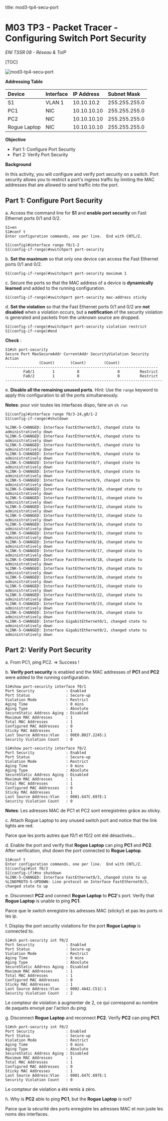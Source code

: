 title: mod3-tp4-secu-port

# M03 TP3 - Packet Tracer - Configuring Switch Port Security
*ENI TSSR 08 - Réseau & ToIP*

[TOC]

![mod3-tp4-secu-port](./mod3-tp4-secu-port.png)

**Addressing Table**

| Device       | Interface | IP Address  | Subnet Mask   | 
|:-------------|:----------|:------------|:--------------|
| S1           | VLAN 1    | 10.10.10.2  | 255.255.255.0 |
| PC1          | NIC       | 10.10.10.10 | 255.255.255.0 | 
| PC2          | NIC       | 10.10.10.10 | 255.255.255.0 | 
| Rogue Laptop | NIC       | 10.10.10.10 | 255.255.255.0 | 


**Objective**

- Part 1: Configure Port Security
- Part 2: Verify Port Security

**Background**

In this activity, you will configure and verify port security on a switch. Port security allows you to restrict a port's ingress traffic by limiting the MAC addresses that are allowed to send traffic into the port.

## Part 1: Configure Port Security

a. Access the command line for **S1** and **enable port security** on Fast Ethernet ports 0/1 and 0/2.

```
S1>en
S1#conf t
Enter configuration commands, one per line.  End with CNTL/Z.

S1(config)#interface range f0/1-2
S1(config-if-range)#switchport port-security
```

b. **Set the maximum** so that only one device can access the Fast Ethernet ports 0/1 and 0/2.

```
S1(config-if-range)#switchport port-security maximum 1
```

c. Secure the ports so that the MAC address of a device is **dynamically learned** and added to the running configuration.

```
S1(config-if-range)#switchport port-security mac-address sticky
```

d. **Set the violation** so that the Fast Ethernet ports 0/1 and 0/2 are **not disabled** when a violation occurs, but a **notification** of the security violation is generated and packets from the unknown source are dropped.

```
S1(config-if-range)#switchport port-security violation restrict
S1(config-if-range)#end
```

**Check** :

```
S1#sh port-security 
Secure Port MaxSecureAddr CurrentAddr SecurityViolation Security Action
               (Count)       (Count)        (Count)
--------------------------------------------------------------------
        Fa0/1        1          0                 0         Restrict
        Fa0/2        1          0                 0         Restrict
----------------------------------------------------------------------
```

e. **Disable all the remaining unused ports**. Hint: Use the `range` keyword to apply this configuration to all the ports simultaneously.

**Notes**: pour voir toutes les interfaces dispo, faire un `sh run`

```
S1(config)#interface range f0/3-24,g0/1-2
S1(config-if-range)#shutdown

%LINK-5-CHANGED: Interface FastEthernet0/3, changed state to administratively down
%LINK-5-CHANGED: Interface FastEthernet0/4, changed state to administratively down
%LINK-5-CHANGED: Interface FastEthernet0/5, changed state to administratively down
%LINK-5-CHANGED: Interface FastEthernet0/6, changed state to administratively down
%LINK-5-CHANGED: Interface FastEthernet0/7, changed state to administratively down
%LINK-5-CHANGED: Interface FastEthernet0/8, changed state to administratively down
%LINK-5-CHANGED: Interface FastEthernet0/9, changed state to administratively down
%LINK-5-CHANGED: Interface FastEthernet0/10, changed state to administratively down
%LINK-5-CHANGED: Interface FastEthernet0/11, changed state to administratively down
%LINK-5-CHANGED: Interface FastEthernet0/12, changed state to administratively down
%LINK-5-CHANGED: Interface FastEthernet0/13, changed state to administratively down
%LINK-5-CHANGED: Interface FastEthernet0/14, changed state to administratively down
%LINK-5-CHANGED: Interface FastEthernet0/15, changed state to administratively down
%LINK-5-CHANGED: Interface FastEthernet0/16, changed state to administratively down
%LINK-5-CHANGED: Interface FastEthernet0/17, changed state to administratively down
%LINK-5-CHANGED: Interface FastEthernet0/18, changed state to administratively down
%LINK-5-CHANGED: Interface FastEthernet0/19, changed state to administratively down
%LINK-5-CHANGED: Interface FastEthernet0/20, changed state to administratively down
%LINK-5-CHANGED: Interface FastEthernet0/21, changed state to administratively down
%LINK-5-CHANGED: Interface FastEthernet0/22, changed state to administratively down
%LINK-5-CHANGED: Interface FastEthernet0/23, changed state to administratively down
%LINK-5-CHANGED: Interface FastEthernet0/24, changed state to administratively down
%LINK-5-CHANGED: Interface GigabitEthernet0/1, changed state to administratively down
%LINK-5-CHANGED: Interface GigabitEthernet0/2, changed state to administratively down
```

## Part 2: Verify Port Security

a. From PC1, ping PC2. => Success !

b. **Verify port security** is enabled and the MAC addresses of **PC1** and **PC2** were added to the running configuration.

``` 
S1#show port-security interface f0/1
Port Security              : Enabled
Port Status                : Secure-up
Violation Mode             : Restrict
Aging Time                 : 0 mins
Aging Type                 : Absolute
SecureStatic Address Aging : Disabled
Maximum MAC Addresses      : 1
Total MAC Addresses        : 1
Configured MAC Addresses   : 0
Sticky MAC Addresses       : 1
Last Source Address:Vlan   : 00E0.B027.2245:1
Security Violation Count   : 0

S1#show port-security interface f0/2
Port Security              : Enabled
Port Status                : Secure-up
Violation Mode             : Restrict
Aging Time                 : 0 mins
Aging Type                 : Absolute
SecureStatic Address Aging : Disabled
Maximum MAC Addresses      : 1
Total MAC Addresses        : 1
Configured MAC Addresses   : 0
Sticky MAC Addresses       : 1
Last Source Address:Vlan   : 0001.647C.697E:1
Security Violation Count   : 0
```

**Notes**: Les adresses MAC de PC1 et PC2 sont enregistrées grâce au sticky.

c. Attach Rogue Laptop to any unused switch port and notice that the link lights are red.

Parce que les ports autres que f0/1 et f0/2 ont été désactivés... 

d. Enable the port and verify that **Rogue Laptop** can ping **PC1** and **PC2**. 
After verification, shut down the port connected to **Rogue Laptop**.

```
S1#conf t
Enter configuration commands, one per line.  End with CNTL/Z.
S1(config)#int f0/3
S1(config-if)#no shutdown 
%LINK-5-CHANGED: Interface FastEthernet0/3, changed state to up
%LINEPROTO-5-UPDOWN: Line protocol on Interface FastEthernet0/3, changed state to up
```

e. Disconnect **PC2** and connect **Rogue Laptop** to **PC2**'s port. 
Verify that **Rogue Laptop** is unable to ping **PC1**.

Parce que le switch enregistre les adresses MAC (sticky!) et pas les ports ni les ip. 

f. Display the port security violations for the port **Rogue Laptop** is connected to.

```
S1#sh port-security int f0/2
Port Security              : Enabled
Port Status                : Secure-up
Violation Mode             : Restrict
Aging Time                 : 0 mins
Aging Type                 : Absolute
SecureStatic Address Aging : Disabled
Maximum MAC Addresses      : 1
Total MAC Addresses        : 1
Configured MAC Addresses   : 0
Sticky MAC Addresses       : 1
Last Source Address:Vlan   : 0002.4A42.C51C:1
Security Violation Count   : 2
```

Le compteur de violation à augmenter de 2, ce qui correspond au nombre de paquets envoyé par l'action du ping.

g. Disconnect **Rogue Laptop** and reconnect **PC2**. Verify **PC2** can ping **PC1**.

```
S1#sh port-security int f0/2
Port Security              : Enabled
Port Status                : Secure-up
Violation Mode             : Restrict
Aging Time                 : 0 mins
Aging Type                 : Absolute
SecureStatic Address Aging : Disabled
Maximum MAC Addresses      : 1
Total MAC Addresses        : 1
Configured MAC Addresses   : 0
Sticky MAC Addresses       : 1
Last Source Address:Vlan   : 0001.647C.697E:1
Security Violation Count   : 0
```

Le compteur de violation a été remis à zéro.

h. Why is **PC2** able to ping **PC1**, but the **Rogue Laptop** is not?

Parce que la sécurité des ports enregistre les adresses MAC et non juste les noms des interfaces.


<link rel="stylesheet" href="../.ressources/css/style.css">
